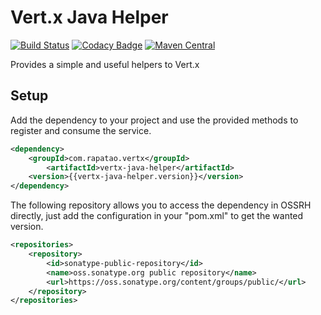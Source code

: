 # Vert.x Java Helper
[![Build Status](https://travis-ci.org/rapatao/vertx-java-helper.svg?branch=master)](https://travis-ci.org/rapatao/vertx-java-helper) [![Codacy Badge](https://api.codacy.com/project/badge/Grade/b18900caf6324d08840cd97897677592)](https://www.codacy.com/app/rapatao/vertx-java-helper?utm_source=github.com&amp;utm_medium=referral&amp;utm_content=rapatao/vertx-java-helper&amp;utm_campaign=Badge_Grade) [![Maven Central](https://maven-badges.herokuapp.com/maven-central/com.rapatao.vertx/vertx-java-helper/badge.svg)](https://search.maven.org/#search%7Cga%7C1%7Cg%3A%22com.rapatao.vertx%22%20AND%20a%3A%22vertx-java-helper%22)

Provides a simple and useful helpers to Vert.x

## Setup

Add the dependency to your project and use the provided methods to register and consume the service.
```xml
<dependency>
    <groupId>com.rapatao.vertx</groupId>
        <artifactId>vertx-java-helper</artifactId>
    <version>{{vertx-java-helper.version}}</version>
</dependency>
```

The following repository allows you to access the dependency in OSSRH directly, just add the configuration in your "pom.xml" to get the wanted version.
```xml
<repositories>
    <repository>
        <id>sonatype-public-repository</id>
        <name>oss.sonatype.org public repository</name>
        <url>https://oss.sonatype.org/content/groups/public/</url>
    </repository>
</repositories>
```
